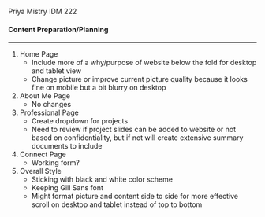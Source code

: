 Priya Mistry
IDM 222
#### Content Preparation/Planning 
_________________________________
1. Home Page
    - Include more of a why/purpose of website below the fold for desktop and tablet view 
    - Change picture or improve current picture quality because it looks fine on mobile but a bit blurry on desktop
2. About Me Page
    - No changes 
3. Professional Page
    - Create dropdown for projects
    - Need to review if project slides can be added to website or not based on confidentiality, but if not will create extensive summary documents to include 
4. Connect Page
    - Working form?
5. Overall Style
    - Sticking with black and white color scheme
    - Keeping Gill Sans font
    - Might format picture and content side to side for more effective scroll on desktop and tablet instead of top to bottom 
